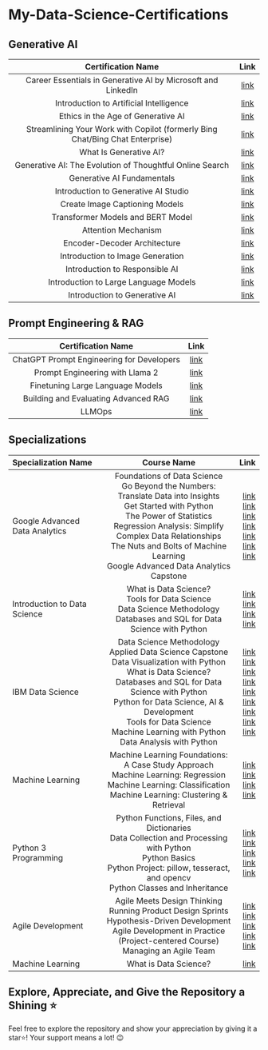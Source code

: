 # My-Data-Science-Certifications
## Generative AI
| Certification Name  |Link   |
| :------------: | :------------: |
|Career Essentials in Generative AI by Microsoft and LinkedIn   | [link ](https://www.linkedin.com/learning/certificates/c5f55de4b8f5eeaa8fab9c952631d704ec8731901b2a0f526d62905f6c1e9011 "link ") |
|Introduction to Artificial Intelligence   | [link ](https://www.linkedin.com/learning/certificates/df8ad4c40ffd7f505e83bd9e23431d4f5cdd27401a09a36216064d56b9b3e8af "link ") |
|Ethics in the Age of Generative AI   | [link ](https://www.linkedin.com/learning/certificates/6e5969c6b881fe16ba03007b0eaeb96f831e91d60a164378b4562a5b1836d470 "link ") |
|Streamlining Your Work with Copilot (formerly Bing Chat/Bing Chat Enterprise)   | [link ](https://www.linkedin.com/learning/certificates/06c12801b34092a5b743d9164ad0b4c9e526552c06718fdc37ed76b61a0225f5 "link ") |
|What Is Generative AI?   | [link ](https://www.linkedin.com/learning/certificates/cbc2a71e284a38893b68d7b43e7b19b934e1088805e18253e0c1ecb3240f8c9a "link ") |
|Generative AI: The Evolution of Thoughtful Online Search   | [link ](https://www.linkedin.com/learning/certificates/4dfc1dbe631aebcb1e6b14d878f72c8d2621a7f49eae0890da308815873266a4 "link ") |
|Generative AI Fundamentals   | [link ](https://www.cloudskillsboost.google/public_profiles/9292217d-76c0-4434-9bb7-51cecd014388 "link ") |
|Introduction to Generative AI Studio   | [link ](https://www.cloudskillsboost.google/public_profiles/9292217d-76c0-4434-9bb7-51cecd014388 "link ") |
|Create Image Captioning Models  | [link ](https://www.cloudskillsboost.google/public_profiles/9292217d-76c0-4434-9bb7-51cecd014388 "link ") |
|Transformer Models and BERT Model  | [link ](https://www.cloudskillsboost.google/public_profiles/9292217d-76c0-4434-9bb7-51cecd014388 "link ") |
|Attention Mechanism  | [link ](https://www.cloudskillsboost.google/public_profiles/9292217d-76c0-4434-9bb7-51cecd014388 "link ") |
|Encoder-Decoder Architecture  | [link ](https://www.cloudskillsboost.google/public_profiles/9292217d-76c0-4434-9bb7-51cecd014388 "link ") |
|Introduction to Image Generation  | [link ](https://www.cloudskillsboost.google/public_profiles/9292217d-76c0-4434-9bb7-51cecd014388 "link ") |
|Introduction to Responsible AI | [link ](https://www.cloudskillsboost.google/public_profiles/9292217d-76c0-4434-9bb7-51cecd014388 "link ") |
|Introduction to Large Language Models  | [link ](https://www.cloudskillsboost.google/public_profiles/9292217d-76c0-4434-9bb7-51cecd014388 "link ") |
|Introduction to Generative AI  | [link ](https://www.cloudskillsboost.google/public_profiles/9292217d-76c0-4434-9bb7-51cecd014388 "link ") |

## Prompt Engineering & RAG
| Certification Name  |Link   |
| :------------: | :------------: |
|ChatGPT Prompt Engineering for Developers   | [link ](https://learn.deeplearning.ai/accomplishments/95d56940-81c7-404c-80a9-fa98d36dae46?usp=sharing "link ") |
|Prompt Engineering with Llama 2   | [link ](https://learn.deeplearning.ai/accomplishments/e6e846f8-3240-439a-a56b-33c5f3e18e6a?usp=sharing "link ") |
|Finetuning Large Language Models   | [link ](https://learn.deeplearning.ai/accomplishments/ac96ad54-695e-4bf5-b9fc-deb6ed9e2d04?usp=sharing "link ") |
|Building and Evaluating Advanced RAG  | [link ](https://learn.deeplearning.ai/accomplishments/ac96ad54-695e-4bf5-b9fc-deb6ed9e2d04?usp=sharing "link ") |
|LLMOps  | [link ](https://learn.deeplearning.ai/accomplishments/fb9d2a4f-a82d-4575-ba91-b0dae7caa4bb?usp=sharing "link ") |

## Specializations
| Specialization Name | Course Name | Link |
| :---         |     :---:      |          ---: |
| Google Advanced Data Analytics   | Foundations of Data Science <br> Go Beyond the Numbers: Translate Data into Insights <br> Get Started with Python <br> The Power of Statistics <br> Regression Analysis: Simplify Complex Data Relationships <br> The Nuts and Bolts of Machine Learning <br> Google Advanced Data Analytics Capstone | [link ](https://coursera.org/share/4a41916e4268346082529f00dae5e601 "link ")  <br> [link ](https://coursera.org/share/17a4e8cda6e1b655404d477ca0701213 "link ") <br> [link ](https://coursera.org/share/716aee7773c8aec1df7fe0285a533280 "link ") <br> [link ](https://coursera.org/share/a29eeaff13722eeb3d10ef2c2714b6ce "link ") <br> [link ](https://coursera.org/share/f30de3cc5271e44d35da456299907f40 "link ") <br> [link ](https://coursera.org/share/69fa1386c5ff3383ab6cc36446436e3d "link ") <br> [link ](https://coursera.org/share/5e515b7c174f4893c968ca728225be7e "link ")|
| Introduction to Data Science     | What is Data Science? <br> Tools for Data Science <br> Data Science Methodology  <br> Databases and SQL for Data Science with Python   | [link ](https://coursera.org/share/4f81401b548909c1ba1c07a18bc4f556 "link ") <br> [link ](https://coursera.org/share/409f95f6ea9b7b90166fa88a4ad19130 "link ") <br> [link ](https://coursera.org/share/2061ace0af17d485a8ccbe605a509db6 "link ") <br> [link ](https://coursera.org/share/97c8e7c197a5495de5f75d996f90ef84 "link ")     |
| IBM Data Science     | Data Science Methodology <br> Applied Data Science Capstone <br> Data Visualization with Python <br> What is Data Science? <br> Databases and SQL for Data Science with Python <br> Python for Data Science, AI & Development <br> Tools for Data Science <br> Machine Learning with Python <br> Data Analysis with Python| [link ](https://coursera.org/share/2061ace0af17d485a8ccbe605a509db6 "link ") <br> [link ](https://coursera.org/share/0d05ad34d52f46cd9199a26376d2bef0 "link ") <br> [link ](https://coursera.org/share/bea2cfc47a6ed9f2abdd682d04b99bd6 "link ") <br> [link ](https://coursera.org/share/4f81401b548909c1ba1c07a18bc4f556 "link ") <br> [link ](https://coursera.org/share/97c8e7c197a5495de5f75d996f90ef84 "link ") <br> [link ](https://coursera.org/share/972e82d97b2f21d8caf333027ec9bb77 "link ") <br> [link ](https://coursera.org/share/409f95f6ea9b7b90166fa88a4ad19130 "link ") <br> [link ](https://coursera.org/share/bfefcba4145e05f29b44d53f077d75a4 "link ") <br> [link ](https://coursera.org/share/4519f911c68c07412f8838d5ce910fe4 "link ")    |
| Machine Learning     | Machine Learning Foundations: A Case Study Approach <br> Machine Learning: Regression <br> Machine Learning: Classification <br> Machine Learning: Clustering & Retrieval     | [link ](https://coursera.org/share/16fc3874bf22ae10a6ef1951ecc1bb61 "link ") <br> [link ](https://coursera.org/share/fb604b04a09ee85ddeab223d732f3a42 "link ") <br> [link ](https://coursera.org/share/fcab95d67190a952e407e8e487aa4516 "link ") <br> [link ](https://coursera.org/share/f4d52630858fb1db1e5911e3edfd7353 "link ")      |
| Python 3 Programming     | Python Functions, Files, and Dictionaries <br> Data Collection and Processing with Python <br> Python Basics <br> Python Project: pillow, tesseract, and opencv <br> Python Classes and Inheritance   | [link ](https://coursera.org/share/4b0bc1835cc62e87eab1c6ffbeacb9bd "link ") <br> [link ](https://coursera.org/share/793cba877ec92cd669ad3aeb88e91c34 "link ") <br> [link ](https://coursera.org/share/b73d59596e593081492fe54279b790b0 "link ") <br> [link ](https://coursera.org/share/1a7d2b5580b6337e7d77e92c4d902e0d "link ") <br> [link ](https://coursera.org/share/273c89f70e8254889a9d3a1d9c4c7b4e "link ")      |
| Agile Development     | Agile Meets Design Thinking <br> Running Product Design Sprints <br> Hypothesis-Driven Development <br> Agile Development in Practice (Project-centered Course) <br> Managing an Agile Team     | [link ](https://coursera.org/share/8b088da236d6a57aa1909e5a96f2bcf4 "link ") <br> [link ](https://coursera.org/share/6bae9b121a908a082e579593c42f67f0 "link ") <br> [link ](https://coursera.org/share/9ad9c26766049681cc615ee0fce37280 "link ") <br> [link ](https://coursera.org/share/c316eb8b00a7cd8eff21a6c69661d80d "link ") <br> [link ](https://coursera.org/share/22ee74ab12d6aed783598c4266d02388 "link ")    |
| Machine Learning     | What is Data Science?       | [link ](https://coursera.org/share/4f81401b548909c1ba1c07a18bc4f556 "link ")      |


## Explore, Appreciate, and Give the Repository a Shining ⭐
Feel free to explore the repository and show your appreciation by giving it a star⭐! Your support means a lot! 😉
